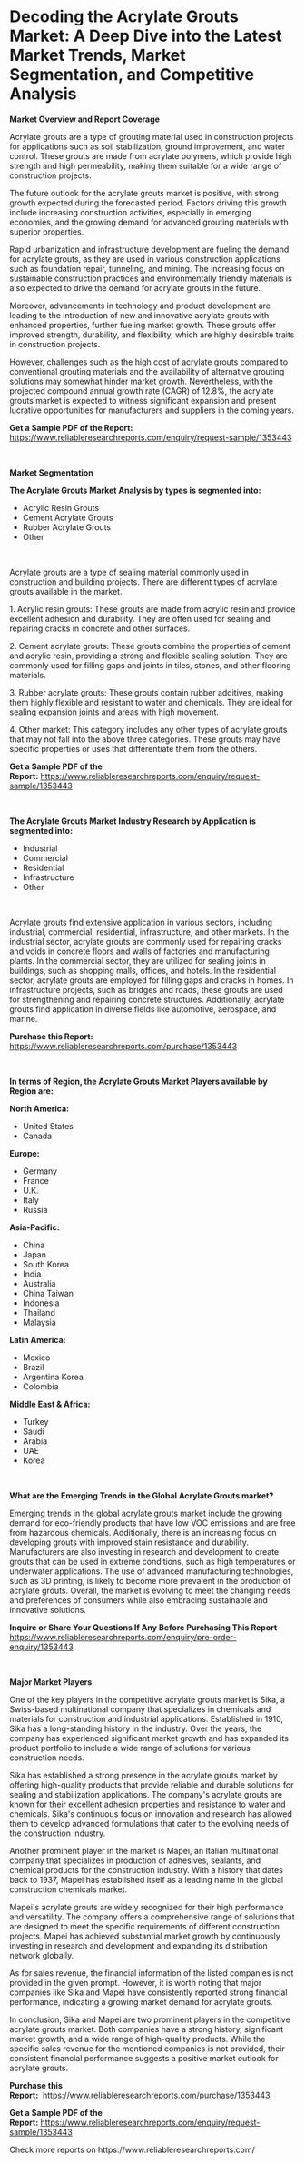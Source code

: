 <p><h1>Decoding the Acrylate Grouts Market: A Deep Dive into the Latest Market Trends, Market Segmentation, and Competitive Analysis</h1></p><p><strong>Market Overview and Report Coverage</strong></p>
<p><p>Acrylate grouts are a type of grouting material used in construction projects for applications such as soil stabilization, ground improvement, and water control. These grouts are made from acrylate polymers, which provide high strength and high permeability, making them suitable for a wide range of construction projects.</p><p>The future outlook for the acrylate grouts market is positive, with strong growth expected during the forecasted period. Factors driving this growth include increasing construction activities, especially in emerging economies, and the growing demand for advanced grouting materials with superior properties.</p><p>Rapid urbanization and infrastructure development are fueling the demand for acrylate grouts, as they are used in various construction applications such as foundation repair, tunneling, and mining. The increasing focus on sustainable construction practices and environmentally friendly materials is also expected to drive the demand for acrylate grouts in the future.</p><p>Moreover, advancements in technology and product development are leading to the introduction of new and innovative acrylate grouts with enhanced properties, further fueling market growth. These grouts offer improved strength, durability, and flexibility, which are highly desirable traits in construction projects.</p><p>However, challenges such as the high cost of acrylate grouts compared to conventional grouting materials and the availability of alternative grouting solutions may somewhat hinder market growth. Nevertheless, with the projected compound annual growth rate (CAGR) of 12.8%, the acrylate grouts market is expected to witness significant expansion and present lucrative opportunities for manufacturers and suppliers in the coming years.</p></p>
<p><strong>Get a Sample PDF of the Report:</strong> <a href="https://www.reliableresearchreports.com/enquiry/request-sample/1353443">https://www.reliableresearchreports.com/enquiry/request-sample/1353443</a></p>
<p>&nbsp;</p>
<p><strong>Market Segmentation</strong></p>
<p><strong>The Acrylate Grouts Market Analysis by types is segmented into:</strong></p>
<p><ul><li>Acrylic Resin Grouts</li><li>Cement Acrylate Grouts</li><li>Rubber Acrylate Grouts</li><li>Other</li></ul></p>
<p>&nbsp;</p>
<p><p>Acrylate grouts are a type of sealing material commonly used in construction and building projects. There are different types of acrylate grouts available in the market. </p><p>1. Acrylic resin grouts: These grouts are made from acrylic resin and provide excellent adhesion and durability. They are often used for sealing and repairing cracks in concrete and other surfaces.</p><p>2. Cement acrylate grouts: These grouts combine the properties of cement and acrylic resin, providing a strong and flexible sealing solution. They are commonly used for filling gaps and joints in tiles, stones, and other flooring materials.</p><p>3. Rubber acrylate grouts: These grouts contain rubber additives, making them highly flexible and resistant to water and chemicals. They are ideal for sealing expansion joints and areas with high movement.</p><p>4. Other market: This category includes any other types of acrylate grouts that may not fall into the above three categories. These grouts may have specific properties or uses that differentiate them from the others.</p></p>
<p><strong>Get a Sample PDF of the Report:</strong>&nbsp;<a href="https://www.reliableresearchreports.com/enquiry/request-sample/1353443">https://www.reliableresearchreports.com/enquiry/request-sample/1353443</a></p>
<p>&nbsp;</p>
<p><strong>The Acrylate Grouts Market Industry Research by Application is segmented into:</strong></p>
<p><ul><li>Industrial</li><li>Commercial</li><li>Residential</li><li>Infrastructure</li><li>Other</li></ul></p>
<p>&nbsp;</p>
<p><p>Acrylate grouts find extensive application in various sectors, including industrial, commercial, residential, infrastructure, and other markets. In the industrial sector, acrylate grouts are commonly used for repairing cracks and voids in concrete floors and walls of factories and manufacturing plants. In the commercial sector, they are utilized for sealing joints in buildings, such as shopping malls, offices, and hotels. In the residential sector, acrylate grouts are employed for filling gaps and cracks in homes. In infrastructure projects, such as bridges and roads, these grouts are used for strengthening and repairing concrete structures. Additionally, acrylate grouts find application in diverse fields like automotive, aerospace, and marine.</p></p>
<p><strong>Purchase this Report:</strong>&nbsp; <a href="https://www.reliableresearchreports.com/purchase/1353443">https://www.reliableresearchreports.com/purchase/1353443</a></p>
<p>&nbsp;</p>
<p><strong>In terms of Region, the Acrylate Grouts Market Players available by Region are:</strong></p>
<p>
    <p> <strong> North America: </strong>
        <ul>
            <li>United States</li>
            <li>Canada</li>
        </ul>
        </p> 
    <p> <strong> Europe: </strong>
        <ul>
            <li>Germany</li>
            <li>France</li>
            <li>U.K.</li>
            <li>Italy</li>
            <li>Russia</li>
        </ul>
        </p> 
    <p> <strong> Asia-Pacific: </strong>
        <ul>
            <li>China</li>
            <li>Japan</li>
            <li>South Korea</li>
            <li>India</li>
            <li>Australia</li>
            <li>China Taiwan</li>
            <li>Indonesia</li>
            <li>Thailand</li>
            <li>Malaysia</li>
        </ul>
        </p> 
    <p> <strong> Latin America: </strong>
        <ul>
            <li>Mexico</li>
            <li>Brazil</li>
            <li>Argentina Korea</li>
            <li>Colombia</li>
        </ul>
        </p> 
    <p> <strong> Middle East & Africa: </strong>
        <ul>
            <li>Turkey</li>
            <li>Saudi</li>
            <li>Arabia</li>
            <li>UAE</li>
            <li>Korea</li>
        </ul>
    </p>
    </p>
<p>&nbsp;</p>
<p><strong>What are the Emerging Trends in the Global Acrylate Grouts market?</strong></p>
<p><p>Emerging trends in the global acrylate grouts market include the growing demand for eco-friendly products that have low VOC emissions and are free from hazardous chemicals. Additionally, there is an increasing focus on developing grouts with improved stain resistance and durability. Manufacturers are also investing in research and development to create grouts that can be used in extreme conditions, such as high temperatures or underwater applications. The use of advanced manufacturing technologies, such as 3D printing, is likely to become more prevalent in the production of acrylate grouts. Overall, the market is evolving to meet the changing needs and preferences of consumers while also embracing sustainable and innovative solutions.</p></p>
<p><strong>Inquire or Share Your Questions If Any Before Purchasing This Report</strong>- <a href="https://www.reliableresearchreports.com/enquiry/pre-order-enquiry/1353443">https://www.reliableresearchreports.com/enquiry/pre-order-enquiry/1353443</a></p>
<p>&nbsp;</p>
<p><strong>Major Market Players</strong></p>
<p><p>One of the key players in the competitive acrylate grouts market is Sika, a Swiss-based multinational company that specializes in chemicals and materials for construction and industrial applications. Established in 1910, Sika has a long-standing history in the industry. Over the years, the company has experienced significant market growth and has expanded its product portfolio to include a wide range of solutions for various construction needs.</p><p>Sika has established a strong presence in the acrylate grouts market by offering high-quality products that provide reliable and durable solutions for sealing and stabilization applications. The company's acrylate grouts are known for their excellent adhesion properties and resistance to water and chemicals. Sika's continuous focus on innovation and research has allowed them to develop advanced formulations that cater to the evolving needs of the construction industry.</p><p>Another prominent player in the market is Mapei, an Italian multinational company that specializes in production of adhesives, sealants, and chemical products for the construction industry. With a history that dates back to 1937, Mapei has established itself as a leading name in the global construction chemicals market.</p><p>Mapei's acrylate grouts are widely recognized for their high performance and versatility. The company offers a comprehensive range of solutions that are designed to meet the specific requirements of different construction projects. Mapei has achieved substantial market growth by continuously investing in research and development and expanding its distribution network globally.</p><p>As for sales revenue, the financial information of the listed companies is not provided in the given prompt. However, it is worth noting that major companies like Sika and Mapei have consistently reported strong financial performance, indicating a growing market demand for acrylate grouts.</p><p>In conclusion, Sika and Mapei are two prominent players in the competitive acrylate grouts market. Both companies have a strong history, significant market growth, and a wide range of high-quality products. While the specific sales revenue for the mentioned companies is not provided, their consistent financial performance suggests a positive market outlook for acrylate grouts.</p></p>
<p><strong>Purchase this Report:</strong>&nbsp;&nbsp;<a href="https://www.reliableresearchreports.com/purchase/1353443">https://www.reliableresearchreports.com/purchase/1353443</a></p>
<p></p>
<p><strong>Get a Sample PDF of the Report:</strong>&nbsp;<a href="https://www.reliableresearchreports.com/enquiry/request-sample/1353443">https://www.reliableresearchreports.com/enquiry/request-sample/1353443</a></p>
<p>Check more reports on https://www.reliableresearchreports.com/</p>